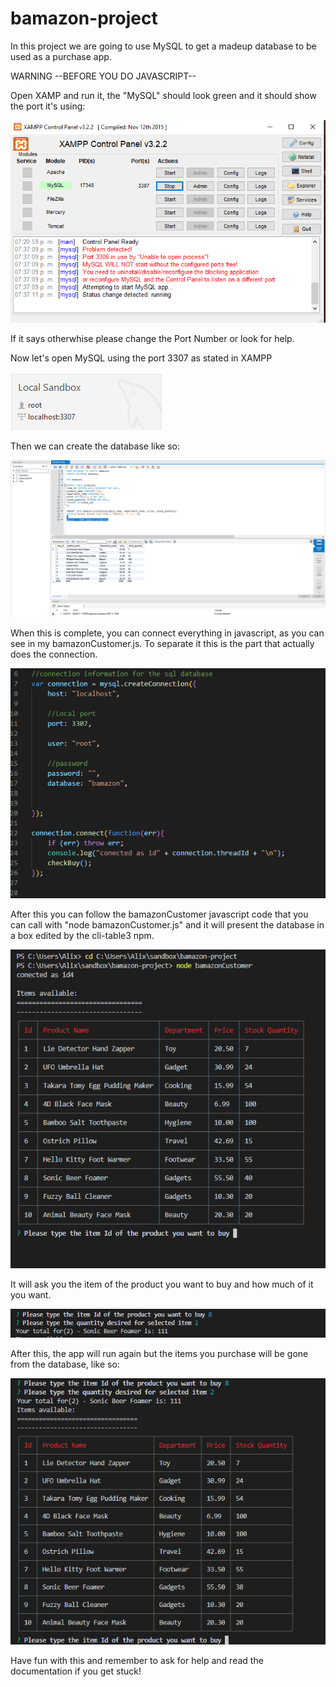 # bamazon-project

 In this project we are going to use MySQL to get a madeup database to be used as a purchase app.

 WARNING --BEFORE YOU DO JAVASCRIPT-- 

Open XAMP and run it, the "MySQL" should look green and it should show the port it's using: 

![Dependencies](images/readme1.png)

If it says otherwhise please change the Port Number or look for help.


Now let's open MySQL using the port 3307 as stated in XAMPP

![Dependencies](images/readme.2.png)

Then we can create the database like so:

![Dependencies](images/readme3.png)

When this is complete, you can connect everything in javascript, as you can see in my bamazonCustomer.js. To separate it this is the part that actually does the connection.

![Dependencies](images/readme4.png)


After this you can follow the bamazonCustomer javascript code that you can call with "node bamazonCustomer.js" and it will present the database in a box edited by the cli-table3 npm.

![Dependencies](images/readme5.png)

It will ask you the item of the product you want to buy and how much of it you want. 

![Dependencies](images/readme6.png)

After this, the app will run again but the items you purchase will be gone from the database, like so:

![Dependencies](images/readme7.png)

Have fun with this and remember to ask for help and read the documentation if you get stuck!

